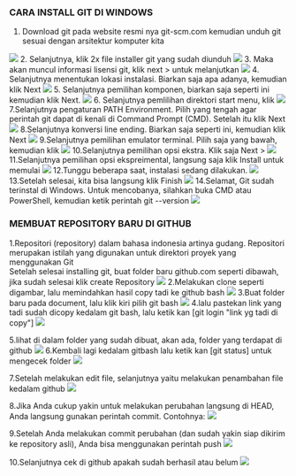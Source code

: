 ### CARA INSTALL GIT DI WINDOWS
1. Download git pada website resmi nya     git-scm.com kemudian unduh git sesuai dengan arsitektur komputer kita
<img src="Pict/1.png">
2. Selanjutnya, klik 2x file installer git yang sudah diunduh
<img src="Pict/2.jpg">
3. Maka akan muncul informasi lisensi git, klik next > untuk melanjutkan
<img src="Pict/3.jpg">
4. Selanjutnya menentukan lokasi instalasi. Biarkan saja apa adanya, kemudian klik Next 
<img src="Pict/4.jpg">
5. Selanjutnya pemilihan komponen, biarkan saja seperti ini kemudian klik Next.
<img src="Pict/5.jpg">
6. Selanjutnya pemlilihan direktori start menu, klik 
<img src="Pict/6.jpg">
7.Selanjutnya pengaturan PATH Environment. Pilih yang tengah agar perintah git dapat di kenali di Command Prompt (CMD). Setelah itu klik Next 
<img src="Pict/7.jpg">
8.Selanjutnya konversi line ending. Biarkan saja seperti ini, kemudian klik Next
<img src="Pict/8.jpg">
9.Selanjutnya pemilihan emulator terminal. Pilih saja yang bawah, kemudian klik 
<img src="Pict/9.jpg">
10.Selanjutnya pemilihan opsi ekstra. Klik saja Next >
<img src="Pict/10.jpg">
11.Selanjutnya pemilihan opsi ekspreimental, langsung saja klik Install untuk memulai 
<img src="Pict/11.jpg">
12.Tunggu beberapa saat, instalasi sedang dilakukan.
<img src="Pict/12.jpg">
13.Setelah selesai, kita bisa langsung klik Finish
<img src="Pict/13.jpg">
14.Selamat, Git sudah terinstal di Windows. Untuk mencobanya, silahkan buka CMD atau PowerShell, kemudian ketik perintah git --version
<img src="Pict/14.jpg">

### MEMBUAT REPOSITORY BARU DI GITHUB
1.Repositori (repository) dalam bahasa indonesia artinya gudang. Repositori merupakan istilah yang digunakan untuk direktori proyek yang menggunakan Git	
Setelah selesai installing git, buat folder baru github.com seperti dibawah, jika sudah selesai klik create Repository
<img src="Pict/15.jpg">
2.Melakukan clone seperti digambar, lalu memindahkan hasil copy tadi ke github bash
<img src="Pict/16.jpg">
3.Buat folder baru pada document, lalu klik kiri pilih git bash
<img src="Pict/17.jpg">
4.lalu pastekan link yang tadi sudah dicopy kedalam git bash, 
lalu ketik kan [git login "link yg tadi di copy"]
<img src="Pict/18.JPG">

5.lihat di dalam folder yang sudah dibuat, akan ada, folder yang terdapat di github
<img src="Pict/19.JPG">
6.Kembali lagi kedalam gitbash lalu ketik kan [git status] untuk mengecek folder
<img src="Pict/20.JPG">

7.Setelah melakukan edit file, selanjutnya yaitu melakukan penambahan file kedalam github
<img src="Pict/21.JPG">

8.Jika Anda cukup yakin untuk melakukan perubahan langsung di HEAD, 
Anda langsung gunakan perintah commit. Contohnya:
<img src="Pict/22.JPG">


9.Setelah Anda melakukan commit perubahan (dan sudah yakin siap dikirim ke repository asli), 
Anda bisa menggunakan perintah push
<img src="Pict/23.JPG">

10.Selanjutnya cek di github apakah sudah berhasil atau belum
<img src="Pict/24.JPG">
